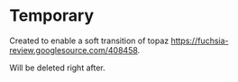 # Temporary

Created to enable a soft transition of topaz
https://fuchsia-review.googlesource.com/408458.

Will be deleted right after.

